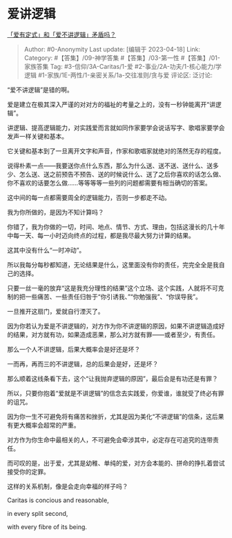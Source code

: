 # 爱讲逻辑
[「爱有定式」和「爱不讲逻辑」矛盾吗？](https://www.zhihu.com/question/595757505/answer/2985821195)

> Author: #0-Anonymity
> Last update: [编辑于 2023-04-18]
> Link:
> Category: #【答集】/09-神学答集 #【答集】/03-第一性 #【答集】/01-家族答集
> Tag: #3-信仰/3A-Caritas/1-爱 #2-事业/2A-功夫/1-核心能力/学逻辑 #1-家族/1E-两性/1-亲密关系/1a-交往准则/贪与爱
> 评论区:
> 泛讨论:

“爱不讲逻辑”是错的啊。

爱是建立在极其深入严谨的对对方的福祉的考量之上的，没有一秒钟能离开“讲逻辑”。

讲逻辑、提高逻辑能力，对实践爱而言就如同作家要学会说话写字、歌唱家要学会发声一样关键和基本。

它关键和基本到了一旦离开文字和声音，作家和歌唱家就绝对的荡然无存的程度。

说得朴素一点——我要送你点什么东西，那么为什么送、送不送、送什么、送多少、怎么送、送之前预告不预告、送的时候说什么、送了之后你喜欢的话怎么做、你不喜欢的话要怎么做……等等等等一些列的问题都需要有相当确切的答案。

这中间的每一点都需要周全的逻辑能力，否则一步都走不动。

我为你所做的，是因为不知计算吗？

你错了，我为你做的一切，时间、地点、情节、方式、理由，包括这漫长的几十年中每一天、每一小时迈向终点的过程，都是我尽最大努力计算的结果。

这其中没有什么“一时冲动”。

所以我每分每秒都知道，无论结果是什么，这里面没有你的责任，完完全全是我自己的选择。

只要一丝一毫的放弃“这是我充分理性的结果”这个立场、这个实践，人就将不可克制的把一些痛苦、一些责任归咎于“你引诱我、”“你勉强我”、“你误导我”。

一旦推开这扇门，爱就自行湮灭了。

因为你若认为爱是不讲逻辑的，对方作为你不讲逻辑的原因，如果不讲逻辑造成好的结果，对方就有功，如果造成恶果，那么对方就有罪——或者至少，有责任。

那么一个人不讲逻辑，后果大概率会是好还是坏？

一而再，再而三的不讲逻辑，总的后果会是好，还是坏？

那么顺着这线条看下去，这个“让我抛弃逻辑的原因”，最后会是有功还是有罪？

所以，只要你抱着“爱就是不讲逻辑”的信念去实践爱，你爱谁，谁就受了终必有罪的诅咒。

因为你一生不可避免将有痛苦和挫折，尤其是因为美化“不讲逻辑”的信条，这后果有更大概率会超常的严重。

对方作为你生命中最相关的人，不可避免会牵涉其中，必定存在可追究的连带责任。

而可叹的是，出于爱，尤其是幼稚、单纯的爱，对方会本能的、拼命的挣扎着尝试接受你的定罪。

这样的关系机制，像是会走向幸福的样子吗？

Caritas is concious and reasonable,

in every split second,

with every fibre of its being.
